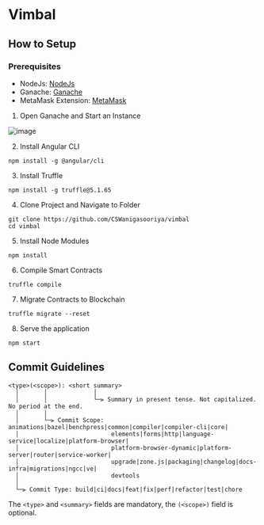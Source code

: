 # Vimbal

## How to Setup

### Prerequisites

- NodeJs: [NodeJs](https://nodejs.org/en/download/)  
- Ganache: [Ganache](https://trufflesuite.com/ganache/index.html)
- MetaMask Extension: [MetaMask](https://chrome.google.com/webstore/detail/metamask/nkbihfbeogaeaoehlefnkodbefgpgknn?hl=en)

1. Open Ganache and Start an Instance

![image](https://user-images.githubusercontent.com/53285026/159238772-6c711d55-e072-4d85-a7ab-70deac50dbaf.png)


2. Install Angular CLI
```
npm install -g @angular/cli
```

3. Install Truffle
```
npm install -g truffle@5.1.65
```

4. Clone Project and Navigate to Folder
```
git clone https://github.com/CSWanigasooriya/vimbal
cd vimbal
```

5. Install Node Modules
```
npm install
```

6. Compile Smart Contracts
```
truffle compile
```

7. Migrate Contracts to Blockchain
```
truffle migrate --reset
```

8. Serve the application
```
npm start
```

## Commit Guidelines

```
<type>(<scope>): <short summary>
  │       │             │
  │       │             └─⫸ Summary in present tense. Not capitalized. No period at the end.
  │       │
  │       └─⫸ Commit Scope: animations|bazel|benchpress|common|compiler|compiler-cli|core|
  │                          elements|forms|http|language-service|localize|platform-browser|
  │                          platform-browser-dynamic|platform-server|router|service-worker|
  │                          upgrade|zone.js|packaging|changelog|docs-infra|migrations|ngcc|ve|
  │                          devtools
  │
  └─⫸ Commit Type: build|ci|docs|feat|fix|perf|refactor|test|chore
```

The `<type>` and `<summary>` fields are mandatory, the `(<scope>)` field is optional.
